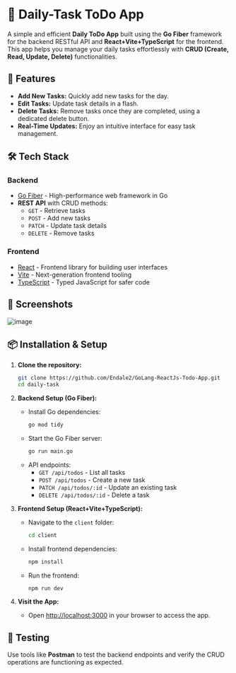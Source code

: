 # 📝 Daily-Task ToDo App

A simple and efficient **Daily ToDo App** built using the **Go Fiber** framework for the backend RESTful API and **React+Vite+TypeScript** for the frontend. This app helps you manage your daily tasks effortlessly with **CRUD (Create, Read, Update, Delete)** functionalities.

## 🚀 Features

- **Add New Tasks:** Quickly add new tasks for the day.
- **Edit Tasks:** Update task details in a flash.
- **Delete Tasks:** Remove tasks once they are completed, using a dedicated delete button.
- **Real-Time Updates:** Enjoy an intuitive interface for easy task management.

## 🛠️ Tech Stack

### Backend
- [Go Fiber](https://gofiber.io/) - High-performance web framework in Go
- **REST API** with CRUD methods:
  - `GET` - Retrieve tasks
  - `POST` - Add new tasks
  - `PATCH` - Update task details
  - `DELETE` - Remove tasks

### Frontend
- [React](https://reactjs.org/) - Frontend library for building user interfaces
- [Vite](https://vitejs.dev/) - Next-generation frontend tooling
- [TypeScript](https://www.typescriptlang.org/) - Typed JavaScript for safer code

## 📸 Screenshots
![image](https://github.com/user-attachments/assets/60cb5cbe-1d74-4bb1-8bd0-299443151364)



## 📦 Installation & Setup

1. **Clone the repository:**
    ```bash
    git clone https://github.com/Endale2/GoLang-ReactJs-Todo-App.git
    cd daily-task
    ```

2. **Backend Setup (Go Fiber):**
    - Install Go dependencies:
      ```bash
      go mod tidy
      ```
    - Start the Go Fiber server:
      ```bash
      go run main.go
      ```
    - API endpoints:
      - `GET /api/todos` - List all tasks
      - `POST /api/todos` - Create a new task
      - `PATCH /api/todos/:id` - Update an existing task
      - `DELETE /api/todos/:id` - Delete a task

3. **Frontend Setup (React+Vite+TypeScript):**
    - Navigate to the `client` folder:
      ```bash
      cd client
      ```
    - Install frontend dependencies:
      ```bash
      npm install
      ```
    - Run the frontend:
      ```bash
      npm run dev
      ```

4. **Visit the App:**
    - Open [http://localhost:3000](http://localhost:5173) in your browser to access the app.

## 🧪 Testing

Use tools like **Postman** to test the backend endpoints and verify the CRUD operations are functioning as expected.


